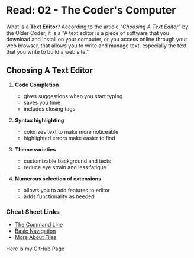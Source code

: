 # Read: 02 - The Coder's Computer

What is a **Text Editor**? According to the article _"Choosing A Text Editor"_ by the Older Coder, it is a "A text editor is a piece of software that you download and install on
your computer, or you access online through your web browser, that allows you to write and manage text, especially the text that you write to build a web site."

## Choosing  A Text Editor

 1. **Code Completion** 
    - gives suggestions when you start typing
    - saves you time
    - includes closing tags  

 2. **Syntax highlighting**
    - colorizes text to make more noticeable
    - highlighted errors make easier to find

 3. **Theme varieties** 
    - customizable background and texts
    - reduce eye strain and less fatigue

 4. **Numerous selection of extensions** 
    - allows you to add features to editor
    - adds functionality as needed

### Cheat Sheet Links
- [The Command Line](https://ryanstutorials.net/linuxtutorial/commandline.php)
- [Basic Navigation](https://ryanstutorials.net/linuxtutorial/navigation.php)
- [More About Files](https://ryanstutorials.net/linuxtutorial/aboutfiles.php)

Here is my [GitHub Page](https://github.com/normanmatthewjr/reading-notes)